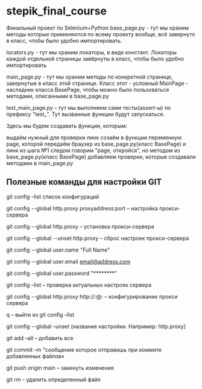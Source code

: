 # stepik_final_course
Финальный проект по Selenium+Python
base_page.py - тут мы храним методы которые применяются по всему проекту вообще, всё завернуто в класс, чтобы было удобно импортировать.

locators.py - тут мы храним локаторы, в виде констант. Локаторы каждой отдельной страницы завёрнуты в класс, чтобы было удобно импортировать

main_page.py - тут мы храним методы по конкретной странице, завернутые в класс этой странице. Класс этот - условный MainPage - наследник класса BasePage, чтобы можно было пользоваться методами, описанными в base_page.py

test_main_page.py - тут мы выполняем сами тесты(assert-ы) по префиксу "test_". Тут вызванные функции будут запускаться.

Здесь мы будем создавать функции, которым:

выдаём нужный для проверки линк
созаём в функции переменную page, которой передаём браузер из base_page.py(класс BasePage) и линк из шага №1
следом говорим "page, откройся", но методом из base_page.py(класс BasePage)
добавляем проверки, которые создавали методами в main_page.py


## Полезные команды для настройки GIT

git config –list  список конфигураций

git config --global http.proxy proxyaddress:port – настройка прокси-сервера

git config --global http.proxy – установка прокси-сервера

git config --global --unset http.proxy – сброс настроек прокси-сервера

git config --global user.name "Full Name"

git config --global user.email email@address.com

git config --global user.password "********"

git config –list – проверка актуальных настроек сервера

git config --global http.proxy http://<login>:<password>@<proxyadress>:<port> – конфигурирование прокси сервера

q – выйти из git config –list

git config --global –unset {название настройки. Например: http.proxy}

git add –all – добавить все

git commit –m “сообщение которое отправишь при коммите добавленных файлов»

git push origin main – закинуть изменения

git rm <filename> - удалить определенный файл
 